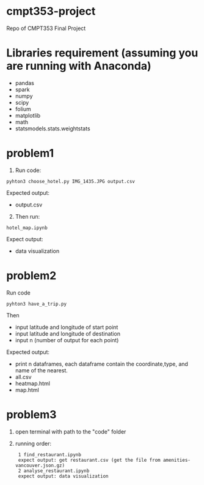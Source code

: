 # cmpt353-project
Repo of CMPT353 Final Project

# Libraries requirement (assuming you are running with Anaconda)
- pandas
- spark
- numpy
- scipy
- folium
- matplotlib
- math
- statsmodels.stats.weightstats


# problem1
1. Run code:
```
pyhton3 choose_hotel.py IMG_1435.JPG output.csv
```
Expected output:
- output.csv

2. Then run:
```
hotel_map.ipynb
```
Expect output: 
- data visualization

# problem2
Run code
```
pyhton3 have_a_trip.py
```
Then
- input latitude and longitude of start point
- input latitude and longitude of destination
- input n (number of output for each point)

Expected output:
- print n dataframes, each dataframe contain the coordinate,type, and name of the nearest.
- all.csv
- heatmap.html
- map.html


# problem3
1) open terminal with path to the "code" folder
2) running order:

        1 find_restaurant.ipynb
        expect output: get restaurant.csv (get the file from amenities-vancouver.json.gz)
        2 analyse_restaurant.ipynb
        expect output: data visualization
